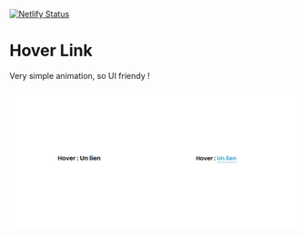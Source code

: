 [![Netlify Status](https://api.netlify.com/api/v1/badges/7d855418-ea62-4afe-9b61-4c49065ccf63/deploy-status)](https://app.netlify.com/sites/hover-link/deploys)

# Hover Link  
Very simple animation, so UI friendy !

<a href="https://hover-link.netlify.app" target="_blank"><img src="./img/screen.png" alt="Project preview"></a>


